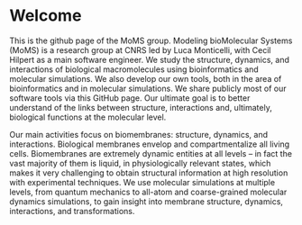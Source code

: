 # Welcome
This is the github page of the MoMS group. Modeling bioMolecular Systems (MoMS) is a research group at CNRS led by Luca Monticelli, with Cecil Hilpert as a main software engineer. We study the structure, dynamics, and interactions of biological macromolecules using bioinformatics and molecular simulations. We also develop our own tools, both in the area of bioinformatics and in molecular simulations. We share publicly most of our software tools via this GitHub page. Our ultimate goal is to better understand of the links between structure, interactions and, ultimately, biological functions at the molecular level.

Our main activities focus on biomembranes: structure, dynamics, and interactions. Biological membranes envelop and compartmentalize all living cells. Biomembranes are extremely dynamic entities at all levels – in fact the vast majority of them is liquid, in physiologically relevant states, which makes it very challenging to obtain structural information at high resolution with experimental techniques. We use molecular simulations at multiple levels, from quantum mechanics to all-atom and coarse-grained molecular dynamics simulations, to gain insight into membrane structure, dynamics, interactions, and transformations.

